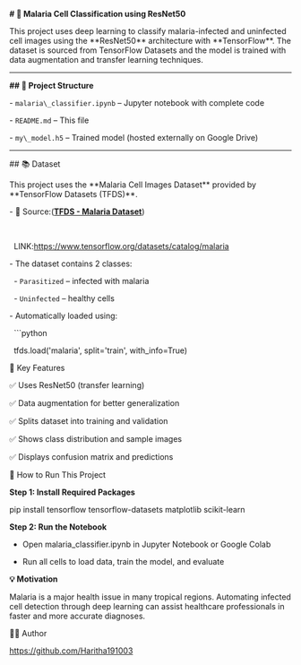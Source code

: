 **# 🦠 Malaria Cell Classification using ResNet50**



This project uses deep learning to classify malaria-infected and uninfected cell images using the \*\*ResNet50\*\* architecture with \*\*TensorFlow\*\*. The dataset is sourced from TensorFlow Datasets and the model is trained with data augmentation and transfer learning techniques.



---



**## 📁 Project Structure**



\- `malaria\_classifier.ipynb` – Jupyter notebook with complete code  

\- `README.md` – This file  

\- `my\_model.h5` – Trained model (hosted externally on Google Drive)



---



\## 📚 Dataset



This project uses the \*\*Malaria Cell Images Dataset\*\* provided by \*\*TensorFlow Datasets (TFDS)\*\*.



\- 📂 Source:([**TFDS - Malaria Dataset**](https://www.tensorflow.org/datasets/catalog/malaria))

&nbsp;

&nbsp; LINK:https://www.tensorflow.org/datasets/catalog/malaria



\- The dataset contains 2 classes:



&nbsp; - `Parasitized` – infected with malaria

&nbsp; - `Uninfected` – healthy cells



\- Automatically loaded using:



&nbsp; ```python

&nbsp; tfds.load('malaria', split='train', with\_info=True)





🧠 Key Features



✅ Uses ResNet50 (transfer learning)



✅ Data augmentation for better generalization



✅ Splits dataset into training and validation



✅ Shows class distribution and sample images



✅ Displays confusion matrix and predictions





🚀 How to Run This Project



**Step 1: Install Required Packages**



pip install tensorflow tensorflow-datasets matplotlib scikit-learn



**Step 2: Run the Notebook**



* Open malaria\_classifier.ipynb in Jupyter Notebook or Google Colab



* Run all cells to load data, train the model, and evaluate



**💡 Motivation**



Malaria is a major health issue in many tropical regions. Automating infected cell detection through deep learning can assist healthcare professionals in faster and more accurate diagnoses.



🙋‍♂️ Author



https://github.com/Haritha191003





